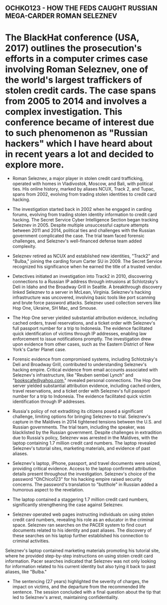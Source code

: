 ## OCHKO123 - HOW THE FEDS CAUGHT RUSSIAN MEGA-CARDER ROMAN SELEZNEV

# The BlackHat conference (USA, 2017) outlines the prosecution's efforts in a computer crimes case involving Roman Seleznev, one of the world's largest traffickers of stolen credit cards. The case spans from 2005 to 2014 and involves a complex investigation. This conference became of interest due to such phenomenon as "Russian hackers" which I have heard about in recent years a lot and decided to explore more.

- Roman Seleznev, a major player in stolen credit card trafficking, operated with homes in Vladivostok, Moscow, and Bali, with political ties. His online history, marked by aliases NCUX, Track 2, and Tupac, spans from 2002, evolving from trading stolen identities to credit card hacking.

- The investigation started back in 2002 when he engaged in carding forums, evolving from trading stolen identity information to credit card hacking. The Secret Service Cyber Intelligence Section began tracking Seleznev in 2005. Despite multiple unsuccessful capture attempts between 2011 and 2014, political ties and challenges with the Russian government complicated the case. The trial team faced forensic challenges, and Seleznev's well-financed defense team added complexity.

- Seleznev retired as NCUX and established new identities, "Track2" and "Bulba," joining the carding forum Carter SU in 2009. The Secret Service recognized his significance when he earned the title of a trusted vendor.

- Detectives initiated an investigation into Track2 in 2010, discovering connections to a Russian IP address through intrusions at Schlotzsky's Deli in Idaho and the Broadway Grill in Seattle. A breakthrough discovery linked Seleznev to a server in McLean, Virginia. Seleznev's hacking infrastructure was uncovered, involving basic tools like port scanning and brute force password attacks. Seleznev used collection servers like Hop One, Ukraine, SH Mac, and Smouse.
  
- The Hop One server yielded substantial attribution evidence, including cached orders, travel reservations, and a ticket order with Seleznev's full passport number for a trip to Indonesia. The evidence facilitated quick identification of victims through IP addresses, enabling law enforcement to issue notifications promptly. The investigation drew upon evidence from other cases, such as the Eastern District of New York's Carter Planet case.

- Forensic evidence from compromised systems, including Schlotzsky's Deli and Broadway Grill, contributed to understanding Seleznev's hacking empire. Critical evidence from email accounts associated with Seleznev's infrastructure, like "Reuben sembei Lynch" and "bookscafe@yahoo.com," revealed personal connections. The Hop One server yielded substantial attribution evidence, including cached orders, travel reservations, and a ticket order with Seleznev's full passport number for a trip to Indonesia. The evidence facilitated quick victim identification through IP addresses.

- Russia's policy of not extraditing its citizens posed a significant challenge, limiting options for bringing Seleznev to trial. Seleznev's capture in the Maldives in 2014 tightened tensions between the U.S. and Russian governments. The trial team, including the speaker, was blacklisted by the Russian government. Despite challenges in extradition due to Russia's policy, Seleznev was arrested in the Maldives, with the laptop containing 1.7 million credit card numbers. The laptop revealed Seleznev's tutorial sites, marketing materials, and evidence of past aliases.
- Seleznev's laptop, iPhone, passport, and travel documents were seized, providing critical evidence. Access to the laptop confirmed attribution details present throughout the investigation. Seleznev's choice of the password "OhChico123" for his hacking empire raised security concerns. The password's translation to "butthole" in Russian added a humorous aspect to the revelation.
- The laptop contained a staggering 1.7 million credit card numbers, significantly strengthening the case against Seleznev.
- Seleznev operated web pages instructing individuals on using stolen credit card numbers, revealing his role as an educator in the criminal space.
Seleznev ran searches on the PACER system to find court documents related to his identity and past aliases.
The discovery of these searches on his laptop further established his connection to criminal activities.

Seleznev's laptop contained marketing materials promoting his tutorial site, where he provided step-by-step instructions on using stolen credit card information.
Pacer searches indicated that Seleznev was not only looking for information related to his current identity but also tying it back to past aliases, like "Bulba."


- The sentencing (27 years) highlighted the severity of charges, the impact on victims, and the departure from the recommended life sentence. The session concluded with a final question about the tip that led to Seleznev's arrest, maintaining confidentiality.
